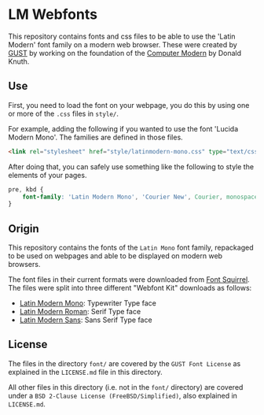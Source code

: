 # LM Webfonts

This repository contains fonts and css files to be able to use the
'Latin Modern' font family on a modern web browser. These were created
by [GUST][1] by working on the foundation of the [Computer Modern][2] by
Donald Knuth.

## Use
First, you need to load the font on your webpage, you do this by using
one or more of the `.css` files in `style/`.

For example, adding the following if you wanted to use the font 'Lucida
Modern Mono'. The families are defined in those files.

```html
<link rel="stylesheet" href="style/latinmodern-mono.css" type="text/css" charset="utf-8" />
```

After doing that, you can safely use something like the following to
style the elements of your pages.

```css
pre, kbd {
    font-family: 'Latin Modern Mono', 'Courier New', Courier, monospace;
}
```

## Origin
This repository contains the fonts of the `Latin Mono` font family,
repackaged to be used on webpages and able to be displayed on modern web
browsers.

The font files in their current formats were downloaded from [Font
Squirrel][3]. The files were split into three different "Webfont Kit"
downloads as follows:

- [Latin Modern Mono][4]: Typewriter Type face
- [Latin Modern Roman][5]: Serif Type face
- [Latin Modern Sans][6]: Sans Serif Type face

## License
The files in the directory `font/` are covered by the `GUST Font License`
as explained in the `LICENSE.md` file in this directory.

All other files in this directory (i.e. not in the `font/` directory)
are covered under a `BSD 2-Clause License (FreeBSD/Simplified)`, also
explained in `LICENSE.md`.

[1]: http://www.gust.org.pl
[2]: https://en.wikipedia.org/wiki/Computer_Modern
[3]: http://www.fontsquirrel.com/
[4]: http://www.fontsquirrel.com/fonts/Latin-Modern-Mono
[5]: http://www.fontsquirrel.com/fonts/Latin-Modern-Roman
[6]: http://www.fontsquirrel.com/fonts/Latin-Modern-Sans
